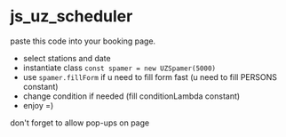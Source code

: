 # js_uz_scheduler
paste this code into your booking page.

 - select stations and date
 - instantiate class ```const spamer = new UZSpamer(5000)```
 - use ```spamer.fillForm``` if u need to fill form fast (u need to fill PERSONS constant)
 - change condition if needed (fill conditionLambda constant)
 - enjoy =)

don't forget to allow pop-ups on page

